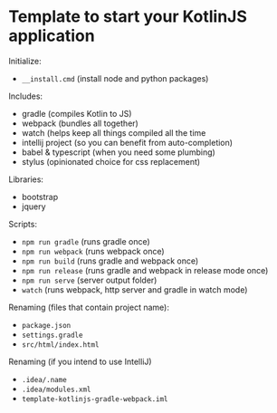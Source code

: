 # Template to start your KotlinJS application

Initialize:
* ``__install.cmd`` (install node and python packages)

Includes:
* gradle (compiles Kotlin to JS)
* webpack (bundles all together)
* watch (helps keep all things compiled all the time
* intellij project (so you can benefit from auto-completion)
* babel & typescript (when you need some plumbing)
* stylus (opinionated choice for css replacement)

Libraries:
* bootstrap
* jquery

Scripts:
* ``npm run gradle`` (runs gradle once)
* ``npm run webpack`` (runs webpack once)
* ``npm run build`` (runs gradle and webpack once)
* ``npm run release`` (runs gradle and webpack in release mode once)
* ``npm run serve`` (server output folder)
* ``watch`` (runs webpack, http server and gradle in watch mode)

Renaming (files that contain project name):
* ``package.json``
* ``settings.gradle``
* ``src/html/index.html``

Renaming (if you intend to use IntelliJ)
* ``.idea/.name ``
* ``.idea/modules.xml``
* ``template-kotlinjs-gradle-webpack.iml``
